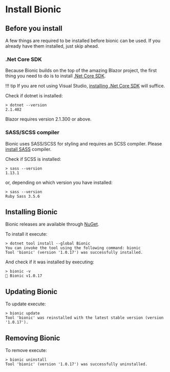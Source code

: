 # Install Bionic

## Before you install

A few things are required to be installed before bionic can be used. If you already have them installed, just skip ahead.

### .Net Core SDK

Because Bionic builds on the top of the amazing Blazor project, the first thing you need to do is to install [.Net Core SDK](https://blazor.net/docs/get-started.html#setup).

!!! tip
    If you are not using Visual Studio, [installing .Net Core SDK](https://www.microsoft.com/net/download) will suffice.

Check if dotnet is installed:

```text
> dotnet --version
2.1.402
```

Blazor requires version 2.1.300 or above.

### SASS/SCSS compiler

Bionic uses SASS/SCSS for styling and requires an SCSS compiler. Please [install SASS](https://sass-lang.com/install) compiler.

Check if SCSS is installed:

```text
> sass --version
1.13.1
```

or, depending on which version you have installed:

```text
> sass --version
Ruby Sass 3.5.6
```


## Installing Bionic

Bionic releases are available through [NuGet](https://www.nuget.org/packages/Bionic).

To install it execute:
```text
> dotnet tool install --global Bionic
You can invoke the tool using the following command: bionic
Tool 'bionic' (version '1.0.17') was successfully installed.
```

And check if it was installed by executing:
```text
> bionic -v
🤖 Bionic v1.0.17
```

## Updating Bionic

To update execute:
```text
> bionic update
Tool 'bionic' was reinstalled with the latest stable version (version '1.0.17').
```

## Removing Bionic

To remove execute:
```text
> bionic uninstall
Tool 'bionic' (version '1.0.17') was successfully uninstalled.
```
